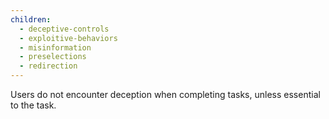 ```yaml
---
children:
  - deceptive-controls
  - exploitive-behaviors
  - misinformation
  - preselections
  - redirection
---
```


Users do not encounter deception when completing tasks, unless essential to the task.
